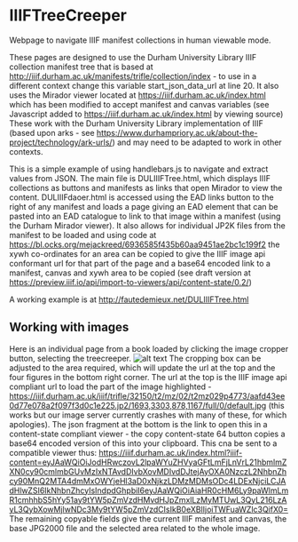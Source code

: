 # IIIFTreeCreeper
Webpage to navigate IIIF manifest collections in human viewable mode. 

These pages are designed to use the Durham University Library IIIF collection manifest tree that is based at http://iiif.durham.ac.uk/manifests/trifle/collection/index - to use in a different context change this variable start_json_data_url at line 20. It also uses the Mirador viewer located at https://iiif.durham.ac.uk/index.html which has been modified to accept manifest and canvas variables (see Javascript added to https://iiif.durham.ac.uk/index.html by viewing source) These work with the Durham University Library implementation of IIIF (based upon arks - see https://www.durhampriory.ac.uk/about-the-project/technology/ark-urls/) and may need to be adapted to work in other contexts.

This is a simple example of using handlebars.js to navigate and extract values from JSON. The main file is DULIIIFTree.html, which displays IIIF collections as buttons and manifests as links that open Mirador to view the content. DULIIIFdaoer.html is accessed using the EAD links button to the right of any manifest and loads a page giving an EAD <dao> element that can be pasted into an EAD catalogue to link to that image within a manifest (using the Durham Mirador viewer). It also allows for individual JP2K files from the manifest to be loaded and using code at https://bl.ocks.org/mejackreed/6936585f435b60aa9451ae2bc1c199f2 the xywh co-ordinates for an area can be copied to give the IIIF image api conformant url for that part of the page and a base64 encoded link to a manifest, canvas and xywh area to be copied (see draft version at https://preview.iiif.io/api/import-to-viewers/api/content-state/0.2/)

A working example is at http://fautedemieux.net/DULIIIFTree.html

## Working with images

Here is an individual page from a book loaded by clicking the image cropper button, selecting the treecreeper.
![alt text](https://user-images.githubusercontent.com/10447781/54477425-a4492380-47ff-11e9-8e1d-b662951adbd8.png)
The cropping box can be adjusted to the area required, which will update the url at the top and the four figures in the bottom right corner.
The url at the top is the IIIF image api compliant url to load the part of the image highlighted - https://iiif.durham.ac.uk/iiif/trifle/32150/t2/mz/02/t2mz029p4773/aafd43ee0d77e078a2f097f3d0c1e225.jp2/1693,3303,878,1167/full/0/default.jpg (this works but our image server currently crashes with many of these, for which apologies).
The json fragment at the bottom is the link to open this in a content-state compliant viewer - the copy content-state 64 button copies a base64 encoded version of this into your clipboard. This cna be sent to a compatible viewer thus: https://iiif.durham.ac.uk/index.html?iiif-content=eyJAaWQiOiJodHRwczovL2lpaWYuZHVyaGFtLmFjLnVrL21hbmlmZXN0cy90cmlmbGUvMzIxNTAvdDIvbXovMDIvdDJtejAyOXA0NzczL2NhbnZhcy90MnQ2MTA4dmMxOWYjeHl3aD0xNjkzLDMzMDMsODc4LDExNjciLCJAdHlwZSI6IkNhbnZhcyIsIndpdGhpbiI6eyJAaWQiOiAiaHR0cHM6Ly9paWlmLmR1cmhhbS5hYy51ay9tYW5pZmVzdHMvdHJpZmxlLzMyMTUwL3QyL216LzAyL3QybXowMjlwNDc3My9tYW5pZmVzdCIsIkB0eXBlIjoiTWFuaWZlc3QifX0=
The remaining copyable fields give the current IIIF manifest and canvas, the base JPG2000 file and the selected area related to the whole image.

